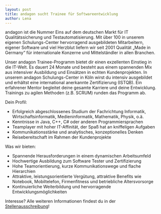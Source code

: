 ```yaml
---
layout: post
title: andagon sucht Trainee für Softwareentwicklung
author: Lena
---
```


andagon ist die Nummer Eins auf dem deutschen Markt für IT Qualitätssicherung und Testautomatisierung. Mit
über 100 in unserem eigenen Schulungs-Center hervorragend ausgebildeten Mitarbeitern, eigener Software und
viel Herzblut liefern wir seit 2001 Qualität „Made in Germany“ für internationale Konzerne und Mittelständler in allen
Branchen.


Unser andagon Trainee-Programm bietet dir einen exzellenten Einstieg in die IT-Welt. Es dauert 24 Monate und
besteht aus einem spannenden Mix aus intensiver Ausbildung und Einsätzen in echten Kundenprojekten. In
unserem andagon Schulungs-Center in Köln wirst du intensiv ausgebildet und erhältst eine international anerkannte
Zertifizierung (ISTQB). Ein erfahrener Mentor begleitet deine gesamte Karriere und deine Entwicklung. Trainings
zu agilen Methoden (z.B. SCRUM) runden das Programm ab.

Dein Profil:

* Erfolgreich abgeschlossenes Studium der Fachrichtung Informatik, Wirtschaftsinformatik, Medieninformatik, Mathematik, Physik, o.ä.
* Kenntnisse in Java, C++, C# oder anderen Programmiersprachen
* Teamplayer mit hoher IT-Affinität, der Spaß hat an kniffeligen Aufgaben
* Kommunikationsstärke und analytisches, konzeptionelles Denken
* Reisebereitschaft im Rahmen der Kundenprojekte


Was wir bieten:

* Spannende Herausforderungen in einem dynamischen Arbeitsumfeld
* Hochwertige Ausbildung zum Software Tester und Zertifizierung
* Hohe Teamorientierung, kurze Kommunikationswege und flache Hierarchien
* Attraktive, leistungsorientierte Vergütung, attraktive Benefits wie Notebook, Mobiltelefon, Firmenfitness und betriebliche Altersvorsorge
* Kontinuierliche Weiterbildung und hervorragende Entwicklungsmöglichkeiten



Interesse? Alle weiteren Informationen findest du in der [Stellenausschreibung](dokumente/ausschreibungen_jobboerse/2018-07-25_andagon.pdf)!

